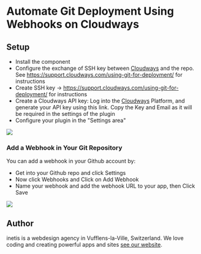 # Automate Git Deployment Using Webhooks on Cloudways


## Setup
* Install the component
* Configure the exchange of SSH key between [Cloudways](https://www.cloudways.com/en/?id=34059) and the repo. See https://support.cloudways.com/using-git-for-deployment/ for instructions
* Create SSH key -> https://support.cloudways.com/using-git-for-deployment/ for instructions
* Create a Cloudways API key: Log into the [Cloudways](https://www.cloudways.com/en/?id=34059) Platform,  and generate your API key using this link. Copy the Key and Email as it will be required in the settings of the plugin
* Configure your plugin in the "Settings area"
<img src="https://pbs.twimg.com/media/DID2FX4XoAAFz8o.jpg:large">
 
### Add a Webhook in Your Git Repository

You can add a webhook in your Github account by:

* Get into your Github repo and click Settings
* Now click Webhooks and Click on Add Webhook
* Name your webhook and add the webhook URL to your app, then Click Save

<img src="https://support.cloudways.com/wp-content/uploads/2016/12/2016-12-08_15h45_54.png">

## Author
inetis is a webdesign agency in Vufflens-la-Ville, Switzerland. We love coding and creating powerful apps and sites  [see our website](https://inetis.ch).
